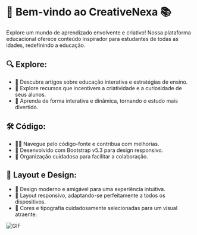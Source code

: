 # 🚀 Bem-vindo ao CreativeNexa 📚

Explore um mundo de aprendizado envolvente e criativo! Nossa plataforma educacional oferece conteúdo inspirador para estudantes de todas as idades, redefinindo a educação.

## 🔍 Explore:
* 🌱 Descubra artigos sobre educação interativa e estratégias de ensino.
* 🎨 Explore recursos que incentivem a criatividade e a curiosidade de seus alunos.
* 🚀 Aprenda de forma interativa e dinâmica, tornando o estudo mais divertido.

## 🛠️ Código:
* 👩‍💻 Navegue pelo código-fonte e contribua com melhorias.
* 🧩 Desenvolvido com Bootstrap v5.3 para design responsivo.
* 📂 Organização cuidadosa para facilitar a colaboração.

## 🎨 Layout e Design:
* 🎉 Design moderno e amigável para uma experiência intuitiva.
* 📱 Layout responsivo, adaptando-se perfeitamente a todos os dispositivos.
* 🎈 Cores e tipografia cuidadosamente selecionadas para um visual atraente.

![GIF](https://media.giphy.com/media/U2MDh3POLyBGqxEGln/giphy.gif)
